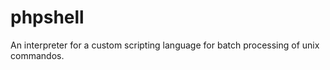 phpshell
========

An interpreter for a custom scripting language for batch processing of unix commandos.
